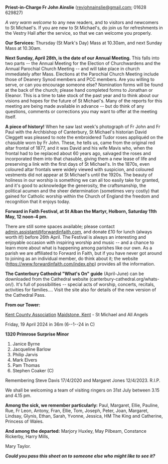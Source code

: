 
**Priest-in-Charge Fr John Ainslie** (<revjohnainslie@gmail.com>;
01628 629827)

*A very warm welcome* to any new readers, and to visitors and newcomers
to St Michael\'s. If you are new to St Michael\'s, do join us for
refreshments in the Vestry Hall after the service, so that we can
welcome you properly.

**Our Services:** Thursday (St Mark\'s Day) Mass at 10.30am, and next
Sunday Mass at 10.30am.

**Next Sunday, April 28th, is the date of our Annual Meeting.** This
falls into two parts -- the Annual Meeting for the Election of
Churchwardens and the Annual Parochial Church Meeting -- and will take
place in church immediately after Mass. Elections at the Parochial
Church Meeting include those of Deanery Synod members and PCC members.
Are you willing to serve, or can you encourage someone else? Nomination
forms will be found at the back of the church; please hand completed
forms to Jonathan or Eleanor. This is a time to take stock of the past
year and to think about our visions and hopes for the future of St
Michael\'s. Many of the reports for this meeting are being made
available in advance -- but do think of any questions, comments or
corrections you may want to offer at the meeting itself.

**A piece of history!** When he saw last week\'s photograph of Fr John
and Fr Paul with the Archbishop of Canterbury, St Michael\'s
historian David Cleggett was pleased to note the embroidered Tudor roses
appliquéd on the chasuble worn by Fr John. These, he tells us, came from
the original red altar frontal of 1877, and it was David and his wife
Mavis who, when the frontal had to be replaced about 60 years ago,
salvaged the roses and incorporated them into that chasuble, giving them
a new lease of life and preserving a link with the first days of St
Michael\'s. In the 1870s, even coloured altar frontals were widely
viewed with suspicion, and coloured vestments did not appear at St
Michael\'s until the 1920s. The beauty of holiness in our worship is
something we can all too easily take for granted, and it\'s good to
acknowledge the generosity, the craftsmanship, the political acumen and
the sheer determination (sometimes very costly) that gained for Catholic
worship within the Church of England the freedom and recognition that it
enjoys today.

**Forward in Faith Festival, at St Alban the Martyr, Holborn, Saturday
11th May, 12 noon-4 pm.**

There are still some spaces available; please contact
<admin.assistant@forwardinfaith.com>, and donate £10 for lunch (always
worth it!) before 26th April. The Festival is always an interesting
and enjoyable occasion with inspiring worship and music -- and a chance
to learn more about what is happening among parishes like our own. As a
parish we are affiliated to Forward in Faith, but if you have never got
around to joining as an individual member, do think about it; the
website (<https://www.forwardinfaith.com/index.php>) provides all the
information.

**The Canterbury Cathedral "What\'s On" guide** (April-June) can be
downloaded from the Cathedral website
(canterbury-cathedral.org/whats-on/). It\'s full of possibilities --
special acts of worship, concerts, recitals, activities for families....
Visit the site also for details of the new version of the Cathedral
Pass.

**From our Tower:**

[Kent County
Association](https://bb.ringingworld.co.uk/performances-report.php?association_id=19&year=2024)
[Maidstone, Kent](https://dove.cccbr.org.uk/tower/12644#_blank) - St
Michael and All Angels

Friday, 19 April 2024 in 36m (6--1--24 in C)

**1320 Primrose Surprise Minor**

1. Janice Byrne
2. Jacqueline Barlow
3. Philip Jarvis
4. Mark Elvers
5. Pam Thomas
6. Stephen Coaker (C)

Remembering Steve Davis 17/4/2020 and Margaret Jones 12/4/2023. R.I.P.

We shall be welcoming a team of visiting ringers on 31st July between
3.15 and 4.15 pm.

**Among the sick, we remember particularly:** Paul, Margaret, Ellie,
Pauline, Rue, Fr Leon, Antony, Fran, Ellie, Tom, Joseph, Peter, Joan,
Margaret, Lindsay, Glynis, Ethan, Sarah, Yvonne, Jessica, HM The King
and Catherine, Princess of Wales.

**And among the departed:** Marjory Huxley, May Pilbeam, Constance
Rickerby, Harry Mills,

Mary Taylor.

***Could you pass this sheet on to someone else who might like to see
it?***
